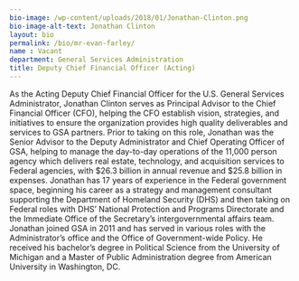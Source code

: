 ```yaml
---
bio-image: /wp-content/uploads/2018/01/Jonathan-Clinton.png
bio-image-alt-text: Jonathan Clinton
layout: bio
permalink: /bio/mr-evan-farley/
name : Vacant
department: General Services Administration
title: Deputy Chief Financial Officer (Acting)
---
```

   As the Acting Deputy Chief Financial Officer for the U.S. General Services Administrator, Jonathan Clinton serves as Principal Advisor to the Chief Financial Officer (CFO), helping the CFO establish vision, strategies, and initiatives to ensure the organization provides high quality deliverables and services to GSA partners. Prior to taking on this role, Jonathan was the Senior Advisor to the Deputy Administrator and Chief Operating Officer of GSA, helping to manage the day-to-day operations of the 11,000 person agency which delivers real estate, technology, and acquisition services to Federal agencies, with $26.3 billion in annual revenue and $25.8 billion in expenses. Jonathan has 17 years of experience in the Federal government space, beginning his career as a strategy and management consultant supporting the Department of Homeland Security (DHS) and then taking on Federal roles with DHS’ National Protection and Programs Directorate and the Immediate Office of the Secretary’s intergovernmental affairs team. Jonathan joined GSA in 2011 and has served in various roles with the Administrator’s office and the Office of Government-wide Policy. He received his bachelor’s degree in Political Science from the University of Michigan and a Master of Public Administration degree from American University in Washington, DC.
